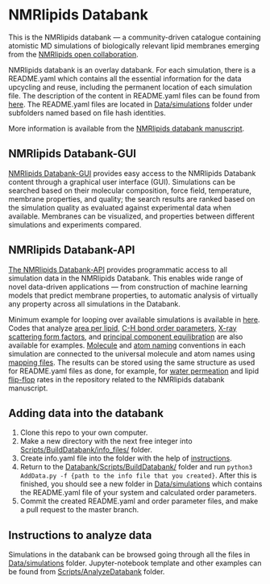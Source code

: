 # NMRlipids Databank 
This is the NMRlipids databank &mdash; a community-driven catalogue containing atomistic MD simulations of biologically relevant lipid membranes emerging from the [NMRlipids open collaboration](http://nmrlipids.blogspot.com/2021/03/second-online-meeting-on-nmrlipids.html). 

NMRlipids databank is an overlay databank. For each simulation, there is a README.yaml which contains all the essential information for the data upcycling and reuse, including the permanent location of each simulation file. The description of the content in README.yaml files can be found from [here](https://github.com/NMRLipids/Databank/blob/main/Scripts/BuildDatabank/info_files/README.md). The README.yaml files are located in [Data/simulations](https://github.com/NMRLipids/Databank/tree/main/Data/Simulations) folder under subfolders named based on file hash identities. 

More information is available from the [NMRlipids databank manuscript](https://doi.org/10.26434/chemrxiv-2023-jrpwm).

## NMRlipids Databank-GUI
[NMRlipids Databank-GUI](https://databank.nmrlipids.fi/) provides easy access to the NMRlipids Databank content
through a graphical user interface (GUI). Simulations can be searched based on their molecular composition, force field,
temperature, membrane properties, and quality; the search results are ranked based on the simulation quality as evaluated
against experimental data when available. Membranes can be visualized, and properties between different simulations and
experiments compared.

## NMRlipids Databank-API
[The NMRlipids Databank-API](https://github.com/NMRLipids/Databank/tree/main/Scripts) provides programmatic access to all simulation data in the NMRlipids Databank. This enables wide range of novel data-driven applications &mdash; from construction of machine learning models that predict membrane properties, to automatic analysis of virtually any property across all simulations in the Databank. 

Minimum example for looping over available simulations is available in [here](https://github.com/NMRLipids/Databank/blob/main/Scripts/AnalyzeDatabank/template.ipynb). Codes that analyze [area per lipid](https://github.com/NMRLipids/Databank/blob/main/Scripts/AnalyzeDatabank/calcAPL.py), [C-H bond order parameters](https://github.com/NMRLipids/Databank/blob/main/Scripts/AnalyzeDatabank/calcOrderParameters.py), [X-ray scattering form factors](https://github.com/NMRLipids/Databank/blob/main/Scripts/AnalyzeDatabank/calc_FormFactors.py), and [principal component equilibration](https://github.com/NMRLipids/Databank/blob/main/Scripts/AnalyzeDatabank/NMRPCA_timerelax.py) are also available for examples. [Molecule](https://github.com/NMRLipids/Databank/tree/main/Scripts/BuildDatabank/info_files#composition-compulsory) and [atom naming](https://nmrlipids.blogspot.com/2022/04/new-yaml-format-of-mapping-files.html) conventions in each simulation are connected to the universal molecule and atom names using [mapping files](https://github.com/NMRLipids/Databank/tree/main/Scripts/BuildDatabank/mapping_files). The results can be stored using the same structure as used for README.yaml files as done, for example, for [water permeation]() and lipid [flip-flop](https://github.com/NMRLipids/DataBankManuscript/tree/main/Data/Flipflops) rates in the repository related to the NMRlipids databank manuscript.

## Adding data into the databank

1. Clone this repo to your own computer.
2. Make a new directory with the next free integer into [Scripts/BuildDatabank/info_files/](https://github.com/NMRLipids/Databank/tree/main/Scripts/BuildDatabank/info_files) folder.
3. Create info.yaml file into the folder with the help of [instructions](https://github.com/NMRLipids/Databank/blob/main/Scripts/BuildDatabank/info_files/README.md).
4. Return to the [Databank/Scripts/BuildDatabank/](https://github.com/NMRLipids/Databank/tree/main/Scripts/BuildDatabank) folder and run
`python3 AddData.py -f {path to the info file that you created}`.
After this is finished, you should see a new folder in [Data/simulations](https://github.com/NMRLipids/Databank/tree/main/Data/Simulations) which contains the README.yaml file of your system and calculated order parameters.
5. Commit the created README.yaml and order parameter files, and make a pull request to the master branch.

## Instructions to analyze data

Simulations in the databank can be browsed going through all the files in [Data/simulations](https://github.com/NMRLipids/Databank/tree/main/Data/Simulations) folder. Jupyter-notebook template and other examples can be found from [Scripts/AnalyzeDatabank](https://github.com/NMRLipids/Databank/tree/main/Scripts/AnalyzeDatabank) folder.
